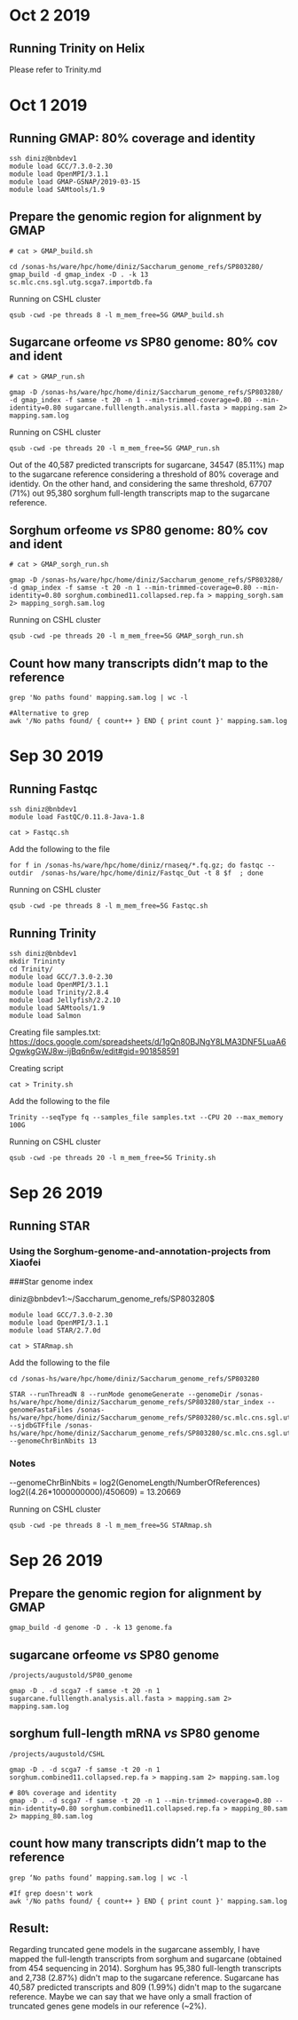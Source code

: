 # Oct 2 2019

## Running Trinity on Helix
Please refer to Trinity.md


# Oct 1 2019

## Running GMAP: 80% coverage and identity

```
ssh diniz@bnbdev1
module load GCC/7.3.0-2.30
module load OpenMPI/3.1.1
module load GMAP-GSNAP/2019-03-15
module load SAMtools/1.9
```

## Prepare the genomic region for alignment by GMAP

```
# cat > GMAP_build.sh

cd /sonas-hs/ware/hpc/home/diniz/Saccharum_genome_refs/SP803280/
gmap_build -d gmap_index -D . -k 13 sc.mlc.cns.sgl.utg.scga7.importdb.fa
```

Running on CSHL cluster
```
qsub -cwd -pe threads 8 -l m_mem_free=5G GMAP_build.sh
```

## Sugarcane orfeome *vs* SP80 genome: 80% cov and ident

```
# cat > GMAP_run.sh

gmap -D /sonas-hs/ware/hpc/home/diniz/Saccharum_genome_refs/SP803280/ -d gmap_index -f samse -t 20 -n 1 --min-trimmed-coverage=0.80 --min-identity=0.80 sugarcane.fulllength.analysis.all.fasta > mapping.sam 2> mapping.sam.log
```

Running on CSHL cluster
```
qsub -cwd -pe threads 20 -l m_mem_free=5G GMAP_run.sh
```

Out of the 40,587 predicted transcripts for sugarcane, 34547 (85.11%) map to the sugarcane reference considering a threshold of 80% coverage and identidy.
On the other hand, and considering the same threshold, 67707 (71%) out 95,380 sorghum full-length transcripts map to the sugarcane reference. 

## Sorghum orfeome *vs* SP80 genome: 80% cov and ident

```
# cat > GMAP_sorgh_run.sh

gmap -D /sonas-hs/ware/hpc/home/diniz/Saccharum_genome_refs/SP803280/ -d gmap_index -f samse -t 20 -n 1 --min-trimmed-coverage=0.80 --min-identity=0.80 sorghum.combined11.collapsed.rep.fa > mapping_sorgh.sam 2> mapping_sorgh.sam.log
```

Running on CSHL cluster
```
qsub -cwd -pe threads 20 -l m_mem_free=5G GMAP_sorgh_run.sh
```

## Count how many transcripts didn’t map to the reference

```
grep 'No paths found' mapping.sam.log | wc -l

#Alternative to grep
awk '/No paths found/ { count++ } END { print count }' mapping.sam.log
```

# Sep 30 2019

## Running Fastqc

```
ssh diniz@bnbdev1
module load FastQC/0.11.8-Java-1.8
```

```
cat > Fastqc.sh
```

Add the following to the file
```
for f in /sonas-hs/ware/hpc/home/diniz/rnaseq/*.fq.gz; do fastqc --outdir  /sonas-hs/ware/hpc/home/diniz/Fastqc_Out -t 8 $f  ; done
```

Running on CSHL cluster
```
qsub -cwd -pe threads 8 -l m_mem_free=5G Fastqc.sh
```

## Running Trinity

```
ssh diniz@bnbdev1
mkdir Trininty
cd Trinity/
module load GCC/7.3.0-2.30
module load OpenMPI/3.1.1
module load Trinity/2.8.4
module load Jellyfish/2.2.10
module load SAMtools/1.9
module load Salmon
```

Creating file samples.txt: https://docs.google.com/spreadsheets/d/1gQn80BJNgY8LMA3DNF5LuaA6OgwkgGWJ8w-ijBq6n6w/edit#gid=901858591

Creating script
```
cat > Trinity.sh
```
Add the following to the file
```
Trinity --seqType fq --samples_file samples.txt --CPU 20 --max_memory 100G
```

Running on CSHL cluster
```
qsub -cwd -pe threads 20 -l m_mem_free=5G Trinity.sh
```

# Sep 26 2019

## Running STAR
### Using the Sorghum-genome-and-annotation-projects from Xiaofei

###Star genome index

diniz@bnbdev1:~/Saccharum_genome_refs/SP803280$
```
module load GCC/7.3.0-2.30
module load OpenMPI/3.1.1
module load STAR/2.7.0d
```
```
cat > STARmap.sh
```
Add the following to the file
```
cd /sonas-hs/ware/hpc/home/diniz/Saccharum_genome_refs/SP803280

STAR --runThreadN 8 --runMode genomeGenerate --genomeDir /sonas-hs/ware/hpc/home/diniz/Saccharum_genome_refs/SP803280/star_index --genomeFastaFiles /sonas-hs/ware/hpc/home/diniz/Saccharum_genome_refs/SP803280/sc.mlc.cns.sgl.utg.scga7.importdb.fa --sjdbGTFfile /sonas-hs/ware/hpc/home/diniz/Saccharum_genome_refs/SP803280/sc.mlc.cns.sgl.utg_scga7.sort.gff3  --genomeChrBinNbits 13
```
###  Notes
--genomeChrBinNbits = log2(GenomeLength/NumberOfReferences)
log2((4.26*1000000000)/450609) = 13.20669

Running on CSHL cluster

```
qsub -cwd -pe threads 8 -l m_mem_free=5G STARmap.sh
```


# Sep 26 2019

## Prepare the genomic region for alignment by GMAP

```
gmap_build -d genome -D . -k 13 genome.fa
```

## sugarcane orfeome *vs* SP80 genome

```
/projects/augustold/SP80_genome

gmap -D . -d scga7 -f samse -t 20 -n 1 sugarcane.fulllength.analysis.all.fasta > mapping.sam 2> mapping.sam.log
```

## sorghum full-length mRNA *vs* SP80 genome

```
/projects/augustold/CSHL

gmap -D . -d scga7 -f samse -t 20 -n 1 sorghum.combined11.collapsed.rep.fa > mapping.sam 2> mapping.sam.log

# 80% coverage and identity
gmap -D . -d scga7 -f samse -t 20 -n 1 --min-trimmed-coverage=0.80 --min-identity=0.80 sorghum.combined11.collapsed.rep.fa > mapping_80.sam 2> mapping_80.sam.log
```

## count how many transcripts didn’t map to the reference

```
grep ‘No paths found’ mapping.sam.log | wc -l

#If grep doesn't work
awk '/No paths found/ { count++ } END { print count }' mapping.sam.log
```
## Result:

Regarding truncated gene models in the sugarcane assembly, I have mapped the full-length transcripts from sorghum and sugarcane (obtained from 454 sequencing in 2014).
Sorghum has 95,380 full-length transcripts and 2,738 (2.87%) didn't map to the sugarcane reference. Sugarcane has 40,587 predicted transcripts and 809 (1.99%) didn't map to the sugarcane reference. Maybe we can say that we have only a small fraction of truncated genes gene models in our reference (~2%).
